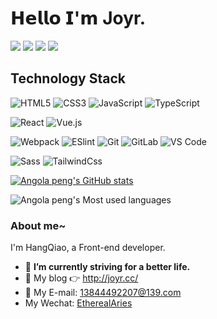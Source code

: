 # 𝗛𝗲𝗹𝗹𝗼 𝗜'𝗺 Joyr.

[![](https://img.shields.io/badge/github-codeJoyr-%23bfa?logo=github)](https://github.com/codeJoyr)
[![](https://img.shields.io/badge/%E6%8E%98%E9%87%91-FontJoyr-%23bfa)](https://juejin.cn/user/2665654603494013)
[![](https://img.shields.io/badge/%E4%B8%AA%E4%BA%BA%E5%8D%9A%E5%AE%A2-joyr.cc-%23bfa)](http://joyr.cc)
![](https://visitor-badge.glitch.me/badge?page_id=codeJoyr.readme)

## Technology Stack

![HTML5](https://img.shields.io/badge/-HTML5-%23E44D27?style=flat-square&logo=html5&logoColor=ffffff)
![CSS3](https://img.shields.io/badge/-CSS3-%231572B6?style=flat-square&logo=css3)
![JavaScript](https://img.shields.io/badge/-JavaScript-%23F7DF1C?style=flat-square&logo=javascript&logoColor=000000&labelColor=%23F7DF1C&color=%23FFCE5A)
![TypeScript](https://img.shields.io/badge/-TypeScript-007ACC?style=flat-square&logo=typescript&logoColor=white)

![React](https://img.shields.io/badge/-React-%23282C34?style=flat-square&logo=react)
![Vue.js](https://img.shields.io/badge/-Vue.js-%232c3e50?style=flat-square&logo=vuedotjs)

![Webpack](https://img.shields.io/badge/-Webpack-%232C3A42?style=flat-square&logo=webpack)
![ESlint](https://img.shields.io/badge/-ESLint-%234B32C3?style=flat-square&logo=eslint)
![Git](https://img.shields.io/badge/-Git-%23F05032?style=flat-square&logo=git&logoColor=%23ffffff)
![GitLab](https://img.shields.io/badge/-GitLab-FCA121?style=flat-square&logo=gitlab)
![VS Code](https://img.shields.io/badge/-VSCode-%23007ACC?style=flat-square&logo=visual-studio-code)

![Sass](https://img.shields.io/badge/-Sass-%23CC6699?style=flat-square&logo=sass&logoColor=ffffff)
![TailwindCss](https://img.shields.io/badge/-TailwindCss-%231a202c?style=flat-square&logo=tailwind-css)

[![Angola peng's GitHub stats](https://github-readme-stats.vercel.app/api?username=codeJoyr&show_icons=true&theme=radical)](https://github.com/codeJoyr/github-readme-stats)

![Angola peng's Most used languages](https://github-readme-stats.vercel.app/api/top-langs/?username=codeJoyr&layout=compact&hide_border=true&langs_count=10)

### About me~

I'm HangQiao, a Front-end developer.   

- 🔭 **I’m currently striving for a better life.**    
- 🤔 My blog 👉 http://joyr.cc/         
- :email: My E-mail: 13844492207@139.com        
- My Wechat:   <u>EtherealAries</u>
